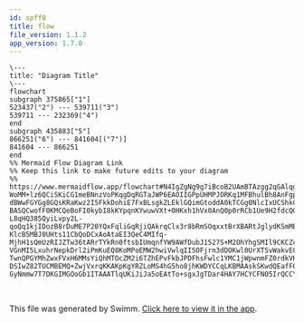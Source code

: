 ```yaml
---
id: spff0
title: flow
file_version: 1.1.2
app_version: 1.7.0
---
```


<!--MERMAID {width:100}-->
```mermaid
\---
title: "Diagram Title"
\---
flowchart
subgraph 375865["1"]
523437("2") --- 539711("3")
539711 --- 232369("4")
end
subgraph 435883["5"]
866251("6") --- 841604[("7")]
841604 --- 866251
end
%% Mermaid Flow Diagram Link
%% Keep this link to make future edits to your diagram
%% https://www.mermaidflow.app/flowchart#N4IgZgNg9g7iBcoB2UAmBTAzgg2qGAlqgC4AWCArAEwAsANCKegQOanEI0DMADA0QhBcA7BQAcANgogGAByiYCxAlCQJQADwRUKFBgE8EARho8Avg1QBDYlfUgIVgEboIgozJAoM2eDhDUXNzCnhRcAJzCRh4MVFxxEuEgALpyVgBO6EjEAEpWSADWCHwg6flF8EYMZYWYACJlMGqIFiDoqCxYuKDE+rLoggDGAK6YxFAAtp4TGQXo6QDKtukc8CBQ-WoMM+lz6QCiSKiCG1meBNnzVoPKqgDqRGTaJWP6EAOIIGPpUHMPJORKq1MFBhulBh8AnFgp4QWCIQAJfKod6CKieZadVYBCJRGIgTHoYhIo6otb4gRrdqdAC0tDiwh4iR4PCoSQY+QIM2I7QQYCsEEw6AYAC8AJJHdBaeDmOg9PqQkZjSbTWbzJYZbGnLYgHZ7Q7HNba86XMo3FRIf5PeBUF69Mmgb6-dBWwFGYGg8GQsKRaKwz2I5FkkDohiE7FxBLsgkZLEklGQimGtoddA0kTCGg0NlcIxUCShkCc7m8+D8wXCkDiyXS8ypECoRpLN4fYjpYboVq9fqCTDDJwsMqycgMIXvG6l8tCyxlFgsC4sPkC6dfe0ffCPQHUeiMZhsVbcWWlLAEEULpcVuQKJQWgCCThBEGGPPs0p0ehAhkqpjMFg3AMoLgJAYJhWHYTheH4ZNuHEMQuE8eRFFuZpNAQMRTAAOm4KgcIkXMgK4MRhAMYwIgwoxdGEIJM2ENlwh4ChWmsWx7EcFw3DWaQGG8Lo-BASQCwofF0KMCQeBoFI0kybI8kKYpqnKYwuwVXt+0HKxh1hVx0AnQ0p0rRCb1Ue9H2fdcQGldCeCw+JcPwvCiJIyoyIoigqJoGi6IYpjZ3nJBFzLZdK1eB0QEIAD4DCYDdzAg9eFaTJFDPfyLyFP8ws3Z4xBAvdwMqPMoMEQIYSvJCLVfBAgic2gmJsOxPjY1w0QQjIslyRTKgU2oGisJp1B83rmzJNsO2Uns1h+YZJVQHIdNsfz3gAOTQAZR203TUoM69kJMqAnxfT43zEcInNEmgBrnc9AsvEBZFa7JlowQQRHEKQQHS8LrVtbKYv3YwCpASkcV9fFDOQir4F4EovxMc7LDq1jnCatZ4KktrZIqKpSnKepGhQgaYCG1t207MMVIm0Fptmm58hYJaVpa6TiEeyEXskLivnWnk9KC0qjKQXb9vM6VdA-L8qHQ385QyiLvpy2L-qoQq1kjIDozB8rDuME7P20YQxFqliGqRjiQAkrqClx3r8bRmSOqxxtBrXBARtJglydKSmMBmubafpp7beZhmUdEdmtPHbnNr5naHz2syIaoTMnJoIwDY+zKbR4H7QL+-KlcB5MBJ0UHts11CbQoDCxAoAtaEI3QeC4MIfq-MjhH1sQmUzRIJZTw36tARrTYkRn0ftsbIUmqnfYW9AWfDubJ1527S+M2OhYhgSMIl9CKCZcJwhMHDTv1jDwiCCgU5ocJs0TmgJAuvyAv0wP57WGCxDg97pc+wFbRKHOeUjDiWVvxFOYlzYrzKqoBOkgsI8EzFnNyHcaAt2MDXciuYxBnWwYkUwjF4ZG0HibQQIRA4YyUmTcaDY6pOCsEKeer9g5mybp-VGnMI5LxuhrNepkDrl2iPmKuEQ8KoMPoEMW2hwiVwlqIISOFjrn3dDOKwl0UrXTSvWakvE8Du2oUqcYUxthqkWMsLUmxVS7HmAaE4Fj+CmmuMhV0zxRzO0+E6P4GdlFfADN6aEIh-TwnQPGYMhZwxFVxH6MMsYiQhMTOcZM2i6TZhEPvFkbJPDFhsFwlc1YMC1jWpwnmFZ0rdkVKMQxli9gahWLYs4xirEHCOHUnUFweRmicRnW0riWz2A8S6LxHogkRJBoEr0cTmrRPSFiNE8Q1YYhicSIM8TQFJIzFmHMeYCyZKQFybJxTckSnyfJDhi8Dmk3lPoipKoGnVLMS0qp1jmlGjsYDBx5p7hdLtL09xbZnTOKBKOXxggi5CTGYGUkkIwmLJBeA8SCzpmxOWe4BJggkmKPQufOIRhhAjw5Lsks5zRRHKlCcscZzNqlI9gYm5uoTE1PMfUuljSbEvKZW0q4HzLRfJ6aFfpALvFwi9LC0S8KgVBImSrBFMy1igvxOGSVIZUVUlTDSXFxdm6f3PjsvZkcNGVjyaSmUhSKX6rMPWAAbgQdAMB5C1K1vAGkldgG6BxYnUQOFaL5y-DSIwZ82TUCMBEMQ+ZwjVxrqKKAKpKgYRZLoMS4hG5ho8jhKWDYCCqLKBMAAskSKwdQEafFQAQTIXLBAABUABCngwA-GyNmmw7T7DKGIMGOoGb1ITAAATlqUKiJiJa5oEAtTo+sgxJgTDar4HAY7HCYCFNO5IrQCCYH2BoO1xAAAK+RXAAHkLFmqAA
```
<!--MCONTENT {content: "\\---<br/>\ntitle: \"Diagram Title\"<br/>\n\\---<br/>\nflowchart<br/>\nsubgraph 375865\\[\"1\"\\]<br/>\n523437(\"2\") --- 539711(\"3\")<br/>\n539711 --- 232369(\"4\")<br/>\nend<br/>\nsubgraph 435883\\[\"5\"\\]<br/>\n866251(\"6\") --- 841604\\[(\"7\")\\]<br/>\n841604 --- 866251<br/>\nend<br/>\n%% Mermaid Flow Diagram Link<br/>\n%% Keep this link to make future edits to your diagram<br/>\n%% https://www.mermaidflow.app/flowchart#N4IgZgNg9g7iBcoB2UAmBTAzgg2qGAlqgC4AWCArAEwAsANCKegQOanEI0DMADA0QhBcA7BQAcANgogGAByiYCxAlCQJQADwRUKFBgE8EARho8Avg1QBDYlfUgIVgEboIgozJAoM2eDhDUXNzCnhRcAJzCRh4MVFxxEuEgALpyVgBO6EjEAEpWSADWCHwg6flF8EYMZYWYACJlMGqIFiDoqCxYuKDE+rLoggDGAK6YxFAAtp4TGQXo6QDKtukc8CBQ-WoMM+lz6QCiSKiCG1meBNnzVoPKqgDqRGTaJWP6EAOIIGPpUHMPJORKq1MFBhulBh8AnFgp4QWCIQAJfKod6CKieZadVYBCJRGIgTHoYhIo6otb4gRrdqdAC0tDiwh4iR4PCoSQY+QIM2I7QQYCsEEw6AYAC8AJJHdBaeDmOg9PqQkZjSbTWbzJYZbGnLYgHZ7Q7HNba86XMo3FRIf5PeBUF69Mmgb6-dBWwFGYGg8GQsKRaKwz2I5FkkDohiE7FxBLsgkZLEklGQimGtoddA0kTCGg0NlcIxUCShkCc7m8+D8wXCkDiyXS8ypECoRpLN4fYjpYboVq9fqCTDDJwsMqycgMIXvG6l8tCyxlFgsC4sPkC6dfe0ffCPQHUeiMZhsVbcWWlLAEEULpcVuQKJQWgCCThBEGGPPs0p0ehAhkqpjMFg3AMoLgJAYJhWHYTheH4ZNuHEMQuE8eRFFuZpNAQMRTAAOm4KgcIkXMgK4MRhAMYwIgwoxdGEIJM2ENlwh4ChWmsWx7EcFw3DWaQGG8Lo-BASQCwofF0KMCQeBoFI0kybI8kKYpqnKYwuwVXt+0HKxh1hVx0AnQ0p0rRCb1Ue9H2fdcQGldCeCw+JcPwvCiJIyoyIoigqJoGi6IYpjZ3nJBFzLZdK1eB0QEIAD4DCYDdzAg9eFaTJFDPfyLyFP8ws3Z4xBAvdwMqPMoMEQIYSvJCLVfBAgic2gmJsOxPjY1w0QQjIslyRTKgU2oGisJp1B83rmzJNsO2Uns1h+YZJVQHIdNsfz3gAOTQAZR203TUoM69kJMqAnxfT43zEcInNEmgBrnc9AsvEBZFa7JlowQQRHEKQQHS8LrVtbKYv3YwCpASkcV9fFDOQir4F4EovxMc7LDq1jnCatZ4KktrZIqKpSnKepGhQgaYCG1t207MMVIm0Fptmm58hYJaVpa6TiEeyEXskLivnWnk9KC0qjKQXb9vM6VdA-L8qHQ385QyiLvpy2L-qoQq1kjIDozB8rDuME7P20YQxFqliGqRjiQAkrqClx3r8bRmSOqxxtBrXBARtJglydKSmMBmubafpp7beZhmUdEdmtPHbnNr5naHz2syIaoTMnJoIwDY+zKbR4H7QL+-KlcB5MBJ0UHts11CbQoDCxAoAtaEI3QeC4MIfq-MjhH1sQmUzRIJZTw36tARrTYkRn0ftsbIUmqnfYW9AWfDubJ1527S+M2OhYhgSMIl9CKCZcJwhMHDTv1jDwiCCgU5ocJs0TmgJAuvyAv0wP57WGCxDg97pc+wFbRKHOeUjDiWVvxFOYlzYrzKqoBOkgsI8EzFnNyHcaAt2MDXciuYxBnWwYkUwjF4ZG0HibQQIRA4YyUmTcaDY6pOCsEKeer9g5mybp-VGnMI5LxuhrNepkDrl2iPmKuEQ8KoMPoEMW2hwiVwlqIISOFjrn3dDOKwl0UrXTSvWakvE8Du2oUqcYUxthqkWMsLUmxVS7HmAaE4Fj+CmmuMhV0zxRzO0+E6P4GdlFfADN6aEIh-TwnQPGYMhZwxFVxH6MMsYiQhMTOcZM2i6TZhEPvFkbJPDFhsFwlc1YMC1jWpwnmFZ0rdkVKMQxli9gahWLYs4xirEHCOHUnUFweRmicRnW0riWz2A8S6LxHogkRJBoEr0cTmrRPSFiNE8Q1YYhicSIM8TQFJIzFmHMeYCyZKQFybJxTckSnyfJDhi8Dmk3lPoipKoGnVLMS0qp1jmlGjsYDBx5p7hdLtL09xbZnTOKBKOXxggi5CTGYGUkkIwmLJBeA8SCzpmxOWe4BJggkmKPQufOIRhhAjw5Lsks5zRRHKlCcscZzNqlI9gYm5uoTE1PMfUuljSbEvKZW0q4HzLRfJ6aFfpALvFwi9LC0S8KgVBImSrBFMy1igvxOGSVIZUVUlTDSXFxdm6f3PjsvZkcNGVjyaSmUhSKX6rMPWAAbgQdAMB5C1K1vAGkldgG6BxYnUQOFaL5y-DSIwZ82TUCMBEMQ+ZwjVxrqKKAKpKgYRZLoMS4hG5ho8jhKWDYCCqLKBMAAskSKwdQEafFQAQTIXLBAABUABCngwA-GyNmmw7T7DKGIMGOoGb1ITAAATlqUKiJiJa5oEAtTo+sgxJgTDar4HAY7HCYCFNO5IrQCCYH2BoO1xAAAK+RXAAHkLFmqAA<br/>"} --->

<br/>

This file was generated by Swimm. [Click here to view it in the app](https://swimm-web-app.web.app/repos/Z2l0aHViJTNBJTNBdDElM0ElM0FlcmFuLXN3aW1t/docs/spff0).
